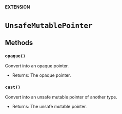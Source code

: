 **EXTENSION**

# `UnsafeMutablePointer`

## Methods
### `opaque()`

Convert into an opaque pointer.
- Returns: The opaque pointer.

### `cast()`

Convert into an unsafe mutable pointer of another type.
- Returns: The unsafe mutable pointer.
